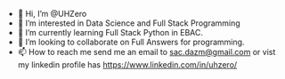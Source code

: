 - 👋 Hi, I’m @UHZero
- 👀 I’m interested in Data Science and Full Stack Programming
- 🌱 I’m currently learning Full Stack Python in EBAC.
- 💞️ I’m looking to collaborate on Full Answers for programming.
- 📫 How to reach me send me an email to sac.dazm@gmail.com or vist my linkedin profile has https://www.linkedin.com/in/uhzero/

<!---
UHZero/UHZero is a ✨ special ✨ repository because its `README.md` (this file) appears on your GitHub profile.
You can click the Preview link to take a look at your changes.
--->
